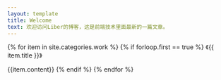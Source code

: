 ```yaml
---
layout: template
title: Welcome
text: 欢迎访问Liber的博客，这是前端技术里面最新的一篇文章。
---
```

{% for item in site.categories.work %}
{% if forloop.first == true %}
《{{ item.title }}》  
  

{{item.content}}
{% endif %}
{% endfor %}